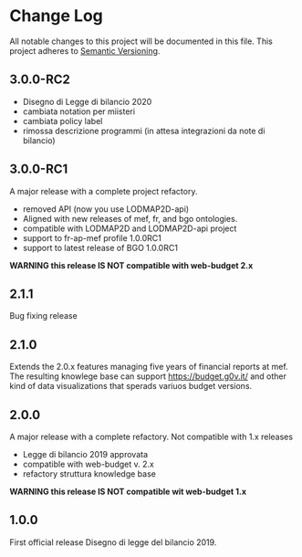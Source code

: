 Change Log
===========
All notable changes to this project will be documented in this file.
This project adheres to [Semantic Versioning](http://semver.org/).

## 3.0.0-RC2

- Disegno di Legge di bilancio 2020
- cambiata notation per miisteri
- cambiata policy label
- rimossa descrizione programmi (in attesa integrazioni da note di bilancio)

## 3.0.0-RC1

A major release with a complete project refactory. 

- removed API (now you use LODMAP2D-api)
- Aligned with new releases of mef, fr, and bgo ontologies.
- compatible with LODMAP2D and LODMAP2D-api project
- support to fr-ap-mef profile 1.0.0RC1
- support to latest release of BGO 1.0.0RC1

**WARNING this release IS NOT compatible with web-budget 2.x**


## 2.1.1

Bug fixing release

## 2.1.0

Extends the 2.0.x features managing five years of financial reports at mef. 
The resulting knowlege base can support https://budget.g0v.it/ and other kind of data visualizations that sperads variuos budget versions.

## 2.0.0

A major release with a complete refactory. Not compatible with 1.x releases

- Legge di bilancio 2019 approvata
- compatible with web-budget v. 2.x
- refactory struttura knowledge base

**WARNING this release IS NOT compatible wit web-budget 1.x**


## 1.0.0

First official release
Disegno di legge del bilancio 2019.

